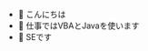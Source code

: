 - 👋 こんにちは
- 👀 仕事ではVBAとJavaを使います
- 🌱 SEです

<!---
shio-ume/shio-ume is a ✨ special ✨ repository because its `README.md` (this file) appears on your GitHub profile.
You can click the Preview link to take a look at your changes.
--->
